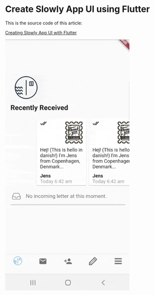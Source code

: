 # Create Slowly App UI using Flutter 

This is the source code of this article:

[Creating Slowly App UI with Flutter](https://medium.com/@maysam.mahfouzi/creating-slowly-app-ui-with-flutter-part-1-c3faeb36ec51)

<img src="slowly.gif" alt="drawing" width="400"/>
